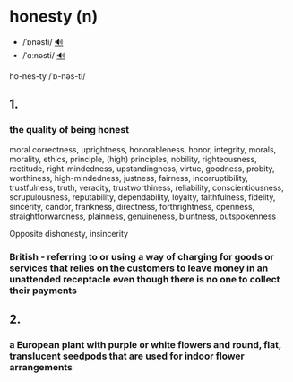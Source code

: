 # honesty (n)

- /ˈɒnəsti/ [🔊](https://www.oxfordlearnersdictionaries.com/media/english/uk_pron/h/hon/hones/honesty__gb_1.mp3)
- /ˈɑːnəsti/ [🔊](https://www.oxfordlearnersdictionaries.com/media/english/us_pron/h/hon/hones/honesty__us_1.mp3)

ho-nes-ty /ˈɒ-nəs-ti/

## 1.

### the quality of being honest

moral correctness, uprightness, honorableness, honor, integrity, morals, morality, ethics, principle, (high) principles, nobility, righteousness, rectitude, right-mindedness, upstandingness, virtue, goodness, probity, worthiness, high-mindedness, justness, fairness, incorruptibility, trustfulness, truth, veracity, trustworthiness, reliability, conscientiousness, scrupulousness, reputability, dependability, loyalty, faithfulness, fidelity, sincerity, candor, frankness, directness, forthrightness, openness, straightforwardness, plainness, genuineness, bluntness, outspokenness

Opposite dishonesty, insincerity

### British - referring to or using a way of charging for goods or services that relies on the customers to leave money in an unattended receptacle even though there is no one to collect their payments

## 2.

### a European plant with purple or white flowers and round, flat, translucent seedpods that are used for indoor flower arrangements